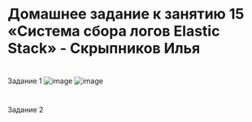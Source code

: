# Домашнее задание к занятию 15 «Система сбора логов Elastic Stack» - Скрыпников Илья 
#
Задание 1
![image](https://github.com/user-attachments/assets/67a7b04d-5a15-4f89-a459-bbf97e9ada00)
![image](https://github.com/user-attachments/assets/c3387f9c-b6e9-410f-8163-684cfacbe497)

#
Задание 2
#
